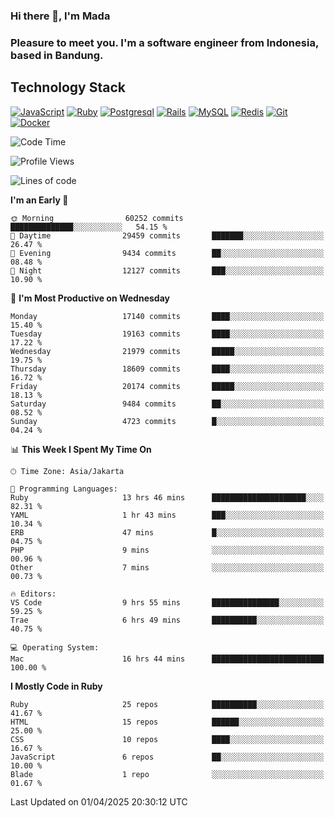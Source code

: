 ### Hi there 👋, I'm Mada
### Pleasure to meet you. I'm a software engineer from Indonesia, based in Bandung.

## Technology Stack

[![JavaScript](https://img.shields.io/badge/-JavaScript-%23F7DF1C?style=flat-square&logo=javascript&logoColor=000000&labelColor=%23F7DF1C&color=%23FFCE5A)](https://www.javascript.com/)
[![Ruby](https://img.shields.io/badge/Ruby-CC342D?style=flat-square&logo=ruby&logoColor=white)](https://www.ruby-lang.org/en/)
[![Postgresql](https://img.shields.io/badge/PostgreSQL-316192?style=flat-square&logo=postgresql&logoColor=ffffff)](https://www.postgresql.org/)
[![Rails](https://img.shields.io/badge/Ruby_on_Rails-CC0000?style=flat-square&logo=ruby-on-rails&logoColor=white)](https://rubyonrails.org/)
[![MySQL](https://img.shields.io/badge/-MySQL-4479A1?style=flat-square&logo=MySQL&logoColor=ffffff)](https://www.mysql.com/)
[![Redis](https://img.shields.io/badge/-Redis-DC382D?style=flat-square&logo=Redis&logoColor=ffffff)](https://redis.io/)
[![Git](https://img.shields.io/badge/-Git-%23F05032?style=flat-square&logo=git&logoColor=%23ffffff)](https://git-scm.com/)
[![Docker](https://img.shields.io/badge/-Docker-2496ED?style=flat-square&logo=docker&logoColor=ffffff)](https://www.docker.com/)
<!--
**madaarya/madaarya** is a ✨ _special_ ✨ repository because its `README.md` (this file) appears on your GitHub profile.

Here are some ideas to get you started:

- 🔭 I’m currently working on ...
- 🌱 I’m currently learning ...
- 👯 I’m looking to collaborate on ...
- 🤔 I’m looking for help with ...
- 💬 Ask me about ...
- 📫 How to reach me: ...
- 😄 Pronouns: ...
- ⚡ Fun fact: ...
-->
<!--START_SECTION:waka-->
![Code Time](http://img.shields.io/badge/Code%20Time-7%2C177%20hrs%2018%20mins-blue)

![Profile Views](http://img.shields.io/badge/Profile%20Views-0-blue)

![Lines of code](https://img.shields.io/badge/From%20Hello%20World%20I%27ve%20Written-49.7%20million%20lines%20of%20code-blue)

**I'm an Early 🐤** 

```text
🌞 Morning                60252 commits       ██████████████░░░░░░░░░░░   54.15 % 
🌆 Daytime                29459 commits       ███████░░░░░░░░░░░░░░░░░░   26.47 % 
🌃 Evening                9434 commits        ██░░░░░░░░░░░░░░░░░░░░░░░   08.48 % 
🌙 Night                  12127 commits       ███░░░░░░░░░░░░░░░░░░░░░░   10.90 % 
```
📅 **I'm Most Productive on Wednesday** 

```text
Monday                   17140 commits       ████░░░░░░░░░░░░░░░░░░░░░   15.40 % 
Tuesday                  19163 commits       ████░░░░░░░░░░░░░░░░░░░░░   17.22 % 
Wednesday                21979 commits       █████░░░░░░░░░░░░░░░░░░░░   19.75 % 
Thursday                 18609 commits       ████░░░░░░░░░░░░░░░░░░░░░   16.72 % 
Friday                   20174 commits       █████░░░░░░░░░░░░░░░░░░░░   18.13 % 
Saturday                 9484 commits        ██░░░░░░░░░░░░░░░░░░░░░░░   08.52 % 
Sunday                   4723 commits        █░░░░░░░░░░░░░░░░░░░░░░░░   04.24 % 
```


📊 **This Week I Spent My Time On** 

```text
🕑︎ Time Zone: Asia/Jakarta

💬 Programming Languages: 
Ruby                     13 hrs 46 mins      █████████████████████░░░░   82.31 % 
YAML                     1 hr 43 mins        ███░░░░░░░░░░░░░░░░░░░░░░   10.34 % 
ERB                      47 mins             █░░░░░░░░░░░░░░░░░░░░░░░░   04.75 % 
PHP                      9 mins              ░░░░░░░░░░░░░░░░░░░░░░░░░   00.96 % 
Other                    7 mins              ░░░░░░░░░░░░░░░░░░░░░░░░░   00.73 % 

🔥 Editors: 
VS Code                  9 hrs 55 mins       ███████████████░░░░░░░░░░   59.25 % 
Trae                     6 hrs 49 mins       ██████████░░░░░░░░░░░░░░░   40.75 % 

💻 Operating System: 
Mac                      16 hrs 44 mins      █████████████████████████   100.00 % 
```

**I Mostly Code in Ruby** 

```text
Ruby                     25 repos            ██████████░░░░░░░░░░░░░░░   41.67 % 
HTML                     15 repos            ██████░░░░░░░░░░░░░░░░░░░   25.00 % 
CSS                      10 repos            ████░░░░░░░░░░░░░░░░░░░░░   16.67 % 
JavaScript               6 repos             ██░░░░░░░░░░░░░░░░░░░░░░░   10.00 % 
Blade                    1 repo              ░░░░░░░░░░░░░░░░░░░░░░░░░   01.67 % 
```




 Last Updated on 01/04/2025 20:30:12 UTC
<!--END_SECTION:waka-->
